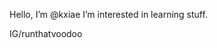 Hello, I’m @kxiae
I’m interested in learning stuff.

IG/runthatvoodoo

<!---
kxiae/kxiae is a ✨ special ✨ repository because its `README.md` (this file) appears on your GitHub profile.
You can click the Preview link to take a look at your changes.
--->
